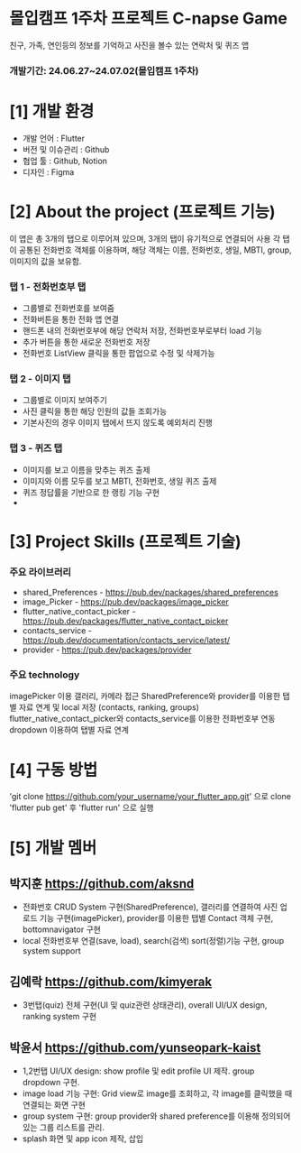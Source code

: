 # 몰입캠프 1주차 프로젝트  C-napse Game

친구, 가족, 연인등의 정보를 기억하고 사진을 볼수 있는 연락처 및 퀴즈 앱

### 개발기간: 24.06.27~24.07.02(몰입캠프 1주차)

# [1] 개발 환경

- 개발 언어 : Flutter
- 버전 및 이슈관리 : Github
- 협업 툴 : Github, Notion
- 디자인 : Figma

# [2] About the project (프로젝트 기능)
이 앱은 총 3개의 탭으로 이루어져 있으며, 3개의 탭이 유기적으로 연결되어 사용
각 탭이 공통된 전화번호 객체를 이용하며, 해당 객체는 이름, 전화번호, 생일, MBTI, group, 이미지의 값을 보유함.

### 탭 1 - 전화번호부 탭
- 그룹별로 전화번호를 보여줌
- 전화버튼을 통한 전화 앱 연결
- 핸드폰 내의 전화번호부에 해당 연락처 저장, 전화번호부로부터 load 기능
- 추가 버튼을 통한 새로운 전화번호 저장
- 전화번호 ListView 클릭을 통한 팝업으로 수정 및 삭제가능

### 탭 2 - 이미지 탭
- 그룹별로 이미지 보여주기
- 사진 클릭을 통한 해당 인원의 값들 조회가능
- 기본사진의 경우 이미지 탭에서 뜨지 않도록 예외처리 진행 

### 탭 3 - 퀴즈 탭
- 이미지를 보고 이름을 맞추는 퀴즈 출제
- 이미지와 이름 모두를 보고 MBTI, 전화번호, 생일 퀴즈 출제
- 퀴즈 정답률을 기반으로 한 랭킹 기능 구현
- 

# [3] Project Skills (프로젝트 기술)

### 주요 라이브러리 
- shared_Preferences - <https://pub.dev/packages/shared_preferences>
- image_Picker - <https://pub.dev/packages/image_picker>
- flutter_native_contact_picker - <https://pub.dev/packages/flutter_native_contact_picker>
- contacts_service - <https://pub.dev/documentation/contacts_service/latest/>
- provider - <https://pub.dev/packages/provider>

### 주요 technology
imagePicker 이용 갤러리, 카메라 접근
SharedPreference와 provider를 이용한 탭별 자료 연계 및 local 저장 (contacts, ranking, groups)
flutter_native_contact_picker와 contacts_service를 이용한 전화번호부 연동
dropdown 이용하여 탭별 자료 연계

# [4] 구동 방법
'git clone https://github.com/your_username/your_flutter_app.git' 으로 clone
'flutter pub get' 후 'flutter run' 으로 실행



# [5] 개발 멤버

## 박지훈 <https://github.com/aksnd>
- 전화번호 CRUD System 구현(SharedPreference), 갤러리를 연결하여 사진 업로드 기능 구현(imagePicker), provider를 이용한 탭별 Contact 객체 구현, bottomnavigator 구현
- local 전화번호부 연결(save, load), search(검색) sort(정렬)기능 구현, group system support 
## 김예락 <https://github.com/kimyerak>
- 3번탭(quiz) 전체 구현(UI 및 quiz관련 상태관리), overall UI/UX design, ranking system 구현
## 박윤서 <https://github.com/yunseopark-kaist>
- 1,2번탭 UI/UX design: show profile 및 edit profile UI 제작. group dropdown 구현.
- image load 기능 구현: Grid view로 image를 조회하고, 각 image를 클릭했을 때 연결되는 화면 구현
- group system 구현: group provider와 shared preference를 이용해 정의되어있는 그룹 리스트를 관리.
- splash 화면 및 app icon 제작, 삽입


